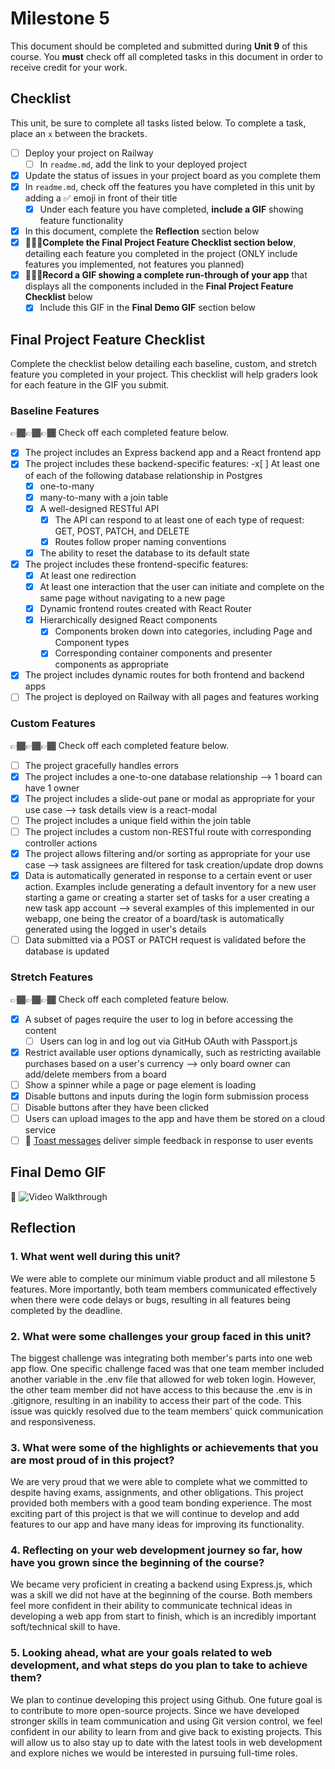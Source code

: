 # Milestone 5

This document should be completed and submitted during **Unit 9** of this course. You **must** check off all completed tasks in this document in order to receive credit for your work.

## Checklist

This unit, be sure to complete all tasks listed below. To complete a task, place an `x` between the brackets.

- [ ] Deploy your project on Railway
  - [ ] In `readme.md`, add the link to your deployed project
- [x] Update the status of issues in your project board as you complete them
- [x] In `readme.md`, check off the features you have completed in this unit by adding a ✅ emoji in front of their title
  - [x] Under each feature you have completed, **include a GIF** showing feature functionality
- [x] In this document, complete the **Reflection** section below
- [x] 🚩🚩🚩**Complete the Final Project Feature Checklist section below**, detailing each feature you completed in the project (ONLY include features you implemented, not features you planned)
- [x] 🚩🚩🚩**Record a GIF showing a complete run-through of your app** that displays all the components included in the **Final Project Feature Checklist** below
  - [x] Include this GIF in the **Final Demo GIF** section below

## Final Project Feature Checklist

Complete the checklist below detailing each baseline, custom, and stretch feature you completed in your project. This checklist will help graders look for each feature in the GIF you submit.

### Baseline Features

👉🏾👉🏾👉🏾 Check off each completed feature below.

- [x] The project includes an Express backend app and a React frontend app
- [x] The project includes these backend-specific features:
  -x[ ] At least one of each of the following database relationship in Postgres
    - [x] one-to-many
    - [x] many-to-many with a join table
  - [x] A well-designed RESTful API
    - [x] The API can respond to at least one of each type of request: GET, POST, PATCH, and DELETE
    - [x] Routes follow proper naming conventions
  - [x] The ability to reset the database to its default state
- [x] The project includes these frontend-specific features:
  - [x] At least one redirection
  - [x] At least one interaction that the user can initiate and complete on the same page without navigating to a new page
  - [x] Dynamic frontend routes created with React Router
  - [x] Hierarchically designed React components
    - [x] Components broken down into categories, including Page and Component types
    - [x] Corresponding container components and presenter components as appropriate
- [x] The project includes dynamic routes for both frontend and backend apps
- [ ] The project is deployed on Railway with all pages and features working

### Custom Features

👉🏾👉🏾👉🏾 Check off each completed feature below.

- [ ] The project gracefully handles errors
- [x] The project includes a one-to-one database relationship --> 1 board can have 1 owner
- [x] The project includes a slide-out pane or modal as appropriate for your use case --> task details view is a react-modal
- [ ] The project includes a unique field within the join table
- [ ] The project includes a custom non-RESTful route with corresponding controller actions
- [x] The project allows filtering and/or sorting as appropriate for your use case --> task assignees are filtered for task creation/update drop downs
- [x] Data is automatically generated in response to a certain event or user action. Examples include generating a default inventory for a new user starting a game or creating a starter set of tasks for a user creating a new task app account --> several examples of this implemented in our webapp, one being the creator of a board/task is automatically generated using the logged in user's details
- [ ] Data submitted via a POST or PATCH request is validated before the database is updated

### Stretch Features

👉🏾👉🏾👉🏾 Check off each completed feature below.

- [x] A subset of pages require the user to log in before accessing the content
  - [ ] Users can log in and log out via GitHub OAuth with Passport.js
- [x] Restrict available user options dynamically, such as restricting available purchases based on a user's currency --> only board owner can add/delete members from a board
- [ ] Show a spinner while a page or page element is loading
- [x] Disable buttons and inputs during the login form submission process
- [ ] Disable buttons after they have been clicked
- [ ] Users can upload images to the app and have them be stored on a cloud service
- [ ] 🍞 [Toast messages](https://www.patternfly.org/v3/pattern-library/communication/toast-notifications/index.html) deliver simple feedback in response to user events

## Final Demo GIF

🔗 <img src='https://github.com/ManyaBondada/web103_finalproject/blob/main/feature%20GIFS/web%20app%20walkthrough.gif' title='Web App Walkthrough' width='' alt='Video Walkthrough' />

## Reflection

### 1. What went well during this unit?

We were able to complete our minimum viable product and all milestone 5 features. More importantly, both team members communicated effectively when there were code delays or bugs, resulting in all features being completed by the deadline.

### 2. What were some challenges your group faced in this unit?

The biggest challenge was integrating both member's parts into one web app flow. One specific challenge faced was that one team member included another variable in the .env file that allowed for web token login. However, the other team member did not have access to this because the .env is in .gitignore, resulting in an inability to access their part of the code. This issue was quickly resolved due to the team members' quick communication and responsiveness.

### 3. What were some of the highlights or achievements that you are most proud of in this project?

We are very proud that we were able to complete what we committed to despite having exams, assignments, and other obligations. This project provided both members with a good team bonding experience. The most exciting part of this project is that we will continue to develop and add features to our app and have many ideas for improving its functionality.

### 4. Reflecting on your web development journey so far, how have you grown since the beginning of the course?

We became very proficient in creating a backend using Express.js, which was a skill we did not have at the beginning of the course. Both members feel more confident in their ability to communicate technical ideas in developing a web app from start to finish, which is an incredibly important soft/technical skill to have.

### 5. Looking ahead, what are your goals related to web development, and what steps do you plan to take to achieve them?

We plan to continue developing this project using Github. One future goal is to contribute to more open-source projects. Since we have developed stronger skills in team communication and using Git version control, we feel confident in our ability to learn from and give back to existing projects. This will allow us to also stay up to date with the latest tools in web development and explore niches we would be interested in pursuing full-time roles.

